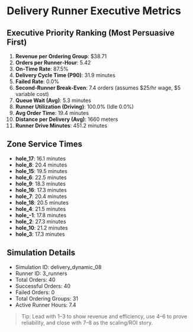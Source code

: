 # Delivery Runner Executive Metrics

## Executive Priority Ranking (Most Persuasive First)
1. **Revenue per Ordering Group**: $38.71
2. **Orders per Runner‑Hour**: 5.42
3. **On‑Time Rate**: 87.5%
4. **Delivery Cycle Time (P90)**: 31.9 minutes
5. **Failed Rate**: 0.0%
6. **Second‑Runner Break‑Even**: 7.4 orders (assumes $25/hr wage, $5 variable cost)
7. **Queue Wait (Avg)**: 5.3 minutes
8. **Runner Utilization (Driving)**: 100.0% (Idle 0.0%)
9. **Avg Order Time**: 19.4 minutes
10. **Distance per Delivery (Avg)**: 1660 meters
11. **Runner Drive Minutes**: 451.2 minutes

## Zone Service Times
- **hole_17**: 16.1 minutes
- **hole_8**: 20.4 minutes
- **hole_15**: 19.5 minutes
- **hole_6**: 22.5 minutes
- **hole_9**: 18.3 minutes
- **hole_16**: 17.3 minutes
- **hole_7**: 20.4 minutes
- **hole_18**: 20.5 minutes
- **hole_4**: 21.5 minutes
- **hole_-1**: 17.8 minutes
- **hole_2**: 27.3 minutes
- **hole_10**: 21.2 minutes
- **hole_3**: 17.3 minutes


## Simulation Details
- Simulation ID: delivery_dynamic_08
- Runner ID: 3_runners
- Total Orders: 40
- Successful Orders: 40
- Failed Orders: 0
- Total Ordering Groups: 31
- Active Runner Hours: 7.4

> Tip: Lead with 1–3 to show revenue and efficiency, use 4–6 to prove reliability, and close with 7–8 as the scaling/ROI story.
